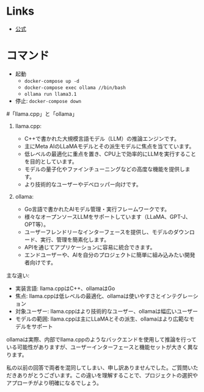# Links
- [公式](https://github.com/ollama/ollama?tab=readme-ov-file#running-local-builds)

# コマンド
- 起動
  - `docker-compose up -d`
  - `docker-compose exec ollama //bin/bash`
  - `ollama run llama3.1`
- 停止: `docker-compose down`

#「llama.cpp」と「ollama」
1. llama.cpp:
   - C++で書かれた大規模言語モデル（LLM）の推論エンジンです。
   - 主にMeta AIのLLaMAモデルとその派生モデルに焦点を当てています。
   - 低レベルの最適化に重点を置き、CPU上で効率的にLLMを実行することを目的としています。
   - モデルの量子化やファインチューニングなどの高度な機能を提供します。
   - より技術的なユーザーやデベロッパー向けです。

2. ollama:
   - Go言語で書かれたAIモデル管理・実行フレームワークです。
   - 様々なオープンソースLLMをサポートしています（LLaMA、GPT-J、OPT等）。
   - ユーザーフレンドリーなインターフェースを提供し、モデルのダウンロード、実行、管理を簡素化します。
   - APIを通じてアプリケーションに容易に統合できます。
   - エンドユーザーや、AIを自分のプロジェクトに簡単に組み込みたい開発者向けです。

主な違い:
- 実装言語: llama.cppはC++、ollamaはGo
- 焦点: llama.cppは低レベルの最適化、ollamaは使いやすさとインテグレーション
- 対象ユーザー: llama.cppはより技術的なユーザー、ollamaは幅広いユーザー
- モデルの範囲: llama.cppは主にLLaMAとその派生、ollamaはより広範なモデルをサポート

ollamaは実際、内部でllama.cppのようなバックエンドを使用して推論を行っている可能性がありますが、ユーザーインターフェースと機能セットが大きく異なります。

私の以前の回答で両者を混同してしまい、申し訳ありませんでした。ご質問いただきありがとうございます。この違いを理解することで、プロジェクトの選択やアプローチがより明確になるでしょう。